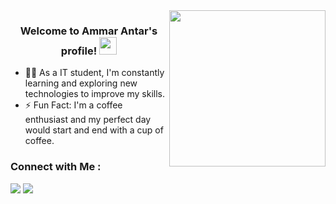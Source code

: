 
<img width="250" align="right" src="https://c.tenor.com/_DOBjnGspYAAAAAM/code-coding.gif">

<h3 align="center">
  Welcome to Ammar Antar's profile!
  <img src="https://media.giphy.com/media/hvRJCLFzcasrR4ia7z/giphy.gif" width="28">
</h3>

<!-- Typing SVG by DenverCoder1 - https://github.com/DenverCoder1/readme-typing-svg -->


- 👨‍💻 As a IT student, I'm constantly learning and exploring new technologies to improve my skills.
- ⚡ Fun Fact: I'm a coffee enthusiast and my perfect day would start and end with a cup of coffee.


### Connect with Me :

<a href="https://www.linkedin.com/in/ammar-elsayed-antar-26a74b231?utm_source=share&utm_campaign=share_via&utm_content=profile&utm_medium=android_app" target="_blank"><img src="https://img.shields.io/badge/-Ammar%20Antar-0077B5?style=for-the-badge&logo=Linkedin&logoColor=white"/></a>
<a href="https://t.me/AmmarAntar" target="_blank"><img src="https://img.shields.io/badge/-Ammar%20Antar-0077B5?style=for-the-badge&logo=Telegram&logoColor=white"/></a>

